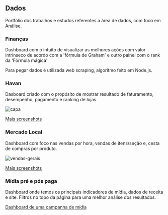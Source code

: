## Dados
Portfólio dos trabalhos e estudos referentes a área de dados, com foco em Análise.

### Finanças
Dashboard com o intuíto de visualizar as melhores ações com valor intrínseco de acordo com a 'fórmula de Graham' e outro painel com o rank da 'Fórmula mágica'

Para pegar dados é utilizada web scraping, algoritmo feito em Node.js.

### Havan
Dasboard criado com o propósito de mostrar resultado de faturamento, desempenho, pagamento e ranking de lojas.

![capa](https://user-images.githubusercontent.com/4234459/121745235-88b24d80-cada-11eb-890a-ff04a939c887.jpeg)

[Mais screenshots](./havan/)

### Mercado Local
Dashboard com foco nas vendas por hora, vendas de itens/seção e, cesta de compras por produto.

![vendas-gerais](https://user-images.githubusercontent.com/4234459/121745330-9071f200-cada-11eb-87ca-4a870a631fe4.PNG)

[Mais screenshots](./mercado-local/)

### Mídia pré e pós paga

Dashboard onde temos os principais indicadores de mídia, dados de receita e site. Filtros no topo da página para uma melhor análise dos resultados.

<a href="https://github.com/hzvieira/portfolio/files/10368581/Portifolio.pdf">Dashboard de uma campanha de mídia</a>

